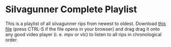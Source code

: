 # SiIvagunner Complete Playlist

This is a playlist of all siivagunner rips from newest to oldest.
Download [this file](https://raw.githubusercontent.com/perguto/SiIvagunner-all-rips-playlist/master/siivagunner_full_playlist.m3u) (press CTRL-S if the file opens in your browser) and drag drag it onto any good video player (i. e. mpv or vlc) to listen to all rips in chronological order.
